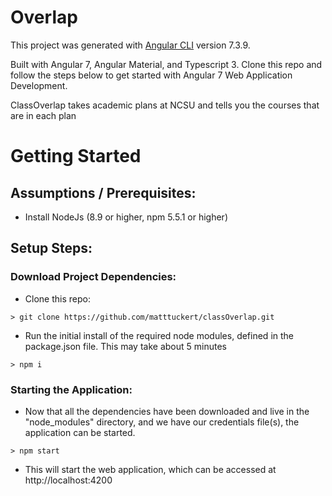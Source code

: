 # Overlap

This project was generated with [Angular CLI](https://github.com/angular/angular-cli) version 7.3.9.

Built with Angular 7, Angular Material, and Typescript 3.
Clone this repo and follow the steps below to get started with Angular 7 Web Application Development.

ClassOverlap takes academic plans at NCSU and tells you the courses that are in each plan

# Getting Started

## Assumptions / Prerequisites:
* Install NodeJs (8.9 or higher, npm 5.5.1 or higher)

## Setup Steps:

### Download Project Dependencies:
* Clone this repo:
```
> git clone https://github.com/matttuckert/classOverlap.git
```
* Run the initial install of the required node modules, defined in the package.json file.  This may take about 5 minutes

```
> npm i
```

### Starting the Application:

* Now that all the dependencies have been downloaded and live in the "node_modules" directory, and we have our credentials file(s), the application can be started.

```
> npm start
```
* This will start the web application, which can be accessed at http://localhost:4200
